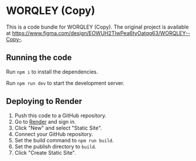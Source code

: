 
  # WORQLEY (Copy)

  This is a code bundle for WORQLEY (Copy). The original project is available at https://www.figma.com/design/EOWUH2TIwPea6tyOatqg63/WORQLEY--Copy-.

## Running the code

Run `npm i` to install the dependencies.

Run `npm run dev` to start the development server.

## Deploying to Render

1. Push this code to a GitHub repository.
2. Go to [Render](https://render.com) and sign in.
3. Click "New" and select "Static Site".
4. Connect your GitHub repository.
5. Set the build command to `npm run build`.
6. Set the publish directory to `build`.
7. Click "Create Static Site".
  